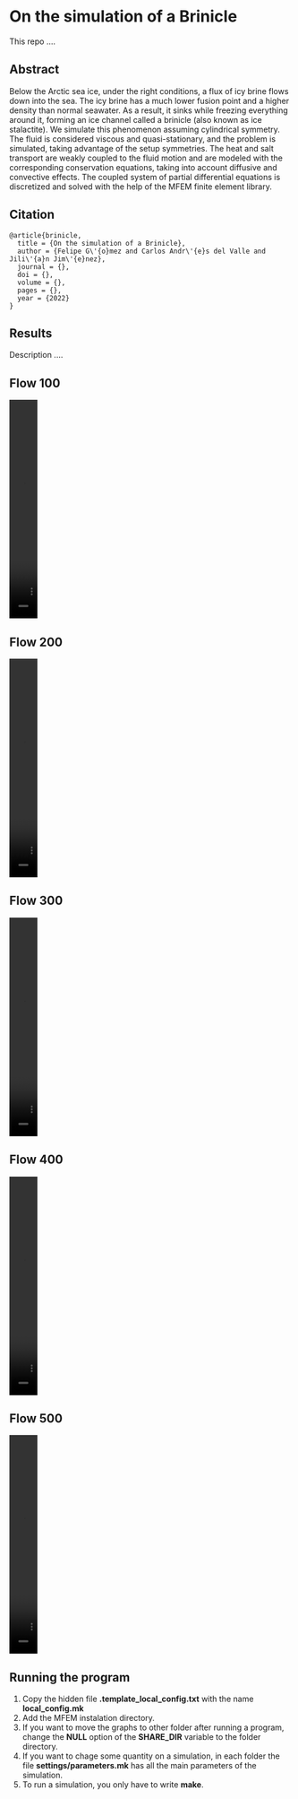 # On the simulation of a Brinicle

This repo ....

## Abstract

Below the Arctic sea ice, under the right conditions, a flux of icy brine flows down into the sea. The icy brine has a much lower fusion point and a higher density than normal seawater. As a result, it sinks while freezing everything around it, forming an ice channel called a brinicle (also known as ice stalactite). We simulate this phenomenon assuming cylindrical symmetry. The fluid is considered viscous and quasi-stationary, and the problem is simulated, taking advantage of the setup symmetries. The heat and salt transport are weakly coupled to the fluid motion and are modeled with the corresponding conservation equations, taking into account diffusive and convective effects. The coupled system of partial differential equations is discretized and solved with the help of the MFEM finite element library. 

## Citation

```
@article{brinicle,
  title = {On the simulation of a Brinicle},
  author = {Felipe G\'{o}mez and Carlos Andr\'{e}s del Valle and Jili\'{a}n Jim\'{e}nez},
  journal = {},
  doi = {},
  volume = {},
  pages = {},
  year = {2022}
}
```

## Results

Description ....

## Flow 100
<video src="https://user-images.githubusercontent.com/54986485/184774459-eaa6ea77-1bbd-4c0e-8a4d-8c6332b5000f.mp4" width="10%" height="10%"> 
</video> 
 
## Flow 200
<video src="https://user-images.githubusercontent.com/54986485/184775336-29bc8db5-5b58-4976-ac1b-e2dfe193cee3.mp4" width="10%" height="10%">
</video> 
  
## Flow 300
<video src="https://user-images.githubusercontent.com/54986485/184775367-ff9b1c6d-c6a6-42a4-b3c8-f70586b1b518.mp4" width="10%" height="10%">
</video> 
   
## Flow 400
<video src="https://user-images.githubusercontent.com/54986485/184775387-65937ad2-91b5-48a3-a351-0d6d7a6fc93f.mp4" width="10%" height="10%">
</video> 
    
## Flow 500
<video src="https://user-images.githubusercontent.com/54986485/184775404-b8c629d3-66bd-42e2-a2fe-ae02a82753d2.mp4" width="10%" height="10%">
</video> 


## Running the program

1. Copy the hidden file **.template\_local\_config.txt** with the name **local\_config.mk**
2. Add the MFEM instalation directory.
3. If you want to move the graphs to other folder after running a program, change the **NULL** option of the **SHARE\_DIR** variable to the folder directory.
4. If you want to chage some quantity on a simulation, in each folder the file **settings/parameters.mk** has all the main parameters of the simulation.
5. To run a simulation, you only have to write **make**.
